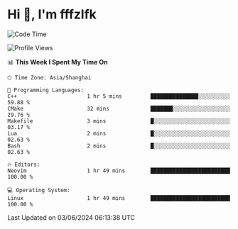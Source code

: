 # Hi 👋, I'm fffzlfk

<!--START_SECTION:waka-->
![Code Time](http://img.shields.io/badge/Code%20Time-702%20hrs%2053%20mins-blue)

![Profile Views](http://img.shields.io/badge/Profile%20Views-0-blue)

📊 **This Week I Spent My Time On** 

```text
🕑︎ Time Zone: Asia/Shanghai

💬 Programming Languages: 
C++                      1 hr 5 mins         ███████████████░░░░░░░░░░   59.88 % 
CMake                    32 mins             ███████░░░░░░░░░░░░░░░░░░   29.76 % 
Makefile                 3 mins              █░░░░░░░░░░░░░░░░░░░░░░░░   03.17 % 
Lua                      2 mins              █░░░░░░░░░░░░░░░░░░░░░░░░   02.63 % 
Bash                     2 mins              █░░░░░░░░░░░░░░░░░░░░░░░░   02.63 % 

🔥 Editors: 
Neovim                   1 hr 49 mins        █████████████████████████   100.00 % 

💻 Operating System: 
Linux                    1 hr 49 mins        █████████████████████████   100.00 % 
```


 Last Updated on 03/06/2024 06:13:38 UTC
<!--END_SECTION:waka-->
